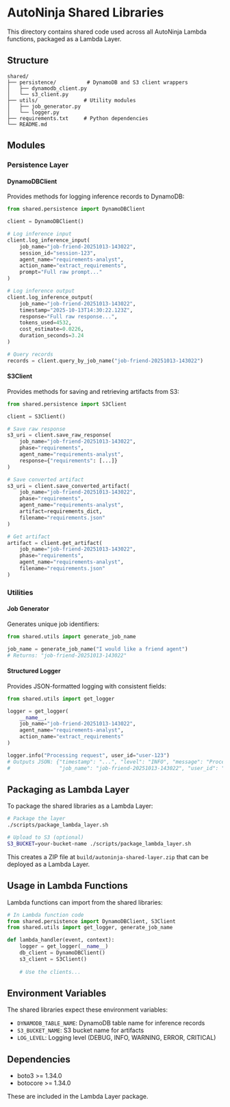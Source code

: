 # AutoNinja Shared Libraries

This directory contains shared code used across all AutoNinja Lambda functions, packaged as a Lambda Layer.

## Structure

```
shared/
├── persistence/          # DynamoDB and S3 client wrappers
│   ├── dynamodb_client.py
│   └── s3_client.py
├── utils/               # Utility modules
│   ├── job_generator.py
│   └── logger.py
├── requirements.txt     # Python dependencies
└── README.md
```

## Modules

### Persistence Layer

#### DynamoDBClient

Provides methods for logging inference records to DynamoDB:

```python
from shared.persistence import DynamoDBClient

client = DynamoDBClient()

# Log inference input
client.log_inference_input(
    job_name="job-friend-20251013-143022",
    session_id="session-123",
    agent_name="requirements-analyst",
    action_name="extract_requirements",
    prompt="Full raw prompt..."
)

# Log inference output
client.log_inference_output(
    job_name="job-friend-20251013-143022",
    timestamp="2025-10-13T14:30:22.123Z",
    response="Full raw response...",
    tokens_used=4532,
    cost_estimate=0.0226,
    duration_seconds=3.24
)

# Query records
records = client.query_by_job_name("job-friend-20251013-143022")
```

#### S3Client

Provides methods for saving and retrieving artifacts from S3:

```python
from shared.persistence import S3Client

client = S3Client()

# Save raw response
s3_uri = client.save_raw_response(
    job_name="job-friend-20251013-143022",
    phase="requirements",
    agent_name="requirements-analyst",
    response={"requirements": [...]}
)

# Save converted artifact
s3_uri = client.save_converted_artifact(
    job_name="job-friend-20251013-143022",
    phase="requirements",
    agent_name="requirements-analyst",
    artifact=requirements_dict,
    filename="requirements.json"
)

# Get artifact
artifact = client.get_artifact(
    job_name="job-friend-20251013-143022",
    phase="requirements",
    agent_name="requirements-analyst",
    filename="requirements.json"
)
```

### Utilities

#### Job Generator

Generates unique job identifiers:

```python
from shared.utils import generate_job_name

job_name = generate_job_name("I would like a friend agent")
# Returns: "job-friend-20251013-143022"
```

#### Structured Logger

Provides JSON-formatted logging with consistent fields:

```python
from shared.utils import get_logger

logger = get_logger(
    __name__,
    job_name="job-friend-20251013-143022",
    agent_name="requirements-analyst",
    action_name="extract_requirements"
)

logger.info("Processing request", user_id="user-123")
# Outputs JSON: {"timestamp": "...", "level": "INFO", "message": "Processing request", 
#                "job_name": "job-friend-20251013-143022", "user_id": "user-123"}
```

## Packaging as Lambda Layer

To package the shared libraries as a Lambda Layer:

```bash
# Package the layer
./scripts/package_lambda_layer.sh

# Upload to S3 (optional)
S3_BUCKET=your-bucket-name ./scripts/package_lambda_layer.sh
```

This creates a ZIP file at `build/autoninja-shared-layer.zip` that can be deployed as a Lambda Layer.

## Usage in Lambda Functions

Lambda functions can import from the shared libraries:

```python
# In Lambda function code
from shared.persistence import DynamoDBClient, S3Client
from shared.utils import get_logger, generate_job_name

def lambda_handler(event, context):
    logger = get_logger(__name__)
    db_client = DynamoDBClient()
    s3_client = S3Client()
    
    # Use the clients...
```

## Environment Variables

The shared libraries expect these environment variables:

- `DYNAMODB_TABLE_NAME`: DynamoDB table name for inference records
- `S3_BUCKET_NAME`: S3 bucket name for artifacts
- `LOG_LEVEL`: Logging level (DEBUG, INFO, WARNING, ERROR, CRITICAL)

## Dependencies

- boto3 >= 1.34.0
- botocore >= 1.34.0

These are included in the Lambda Layer package.
